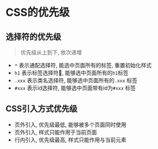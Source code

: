 # CSS的优先级
## 选择符的优先级
> 优先级从上到下, 依次递增
* `*` 表示通配选择符, 能选中页面所有的标签, 重置初始化样式
* `h1` 表示标签选择符, 能够选中页面所有的`h1`标签
* `.xxx` 表示类名选择符, 能够选中页面所有的`.xxx` 标签
* `#xxx` 表示id选择符, 能够选中页面带有id为`#xxx` 标签

## CSS引入方式优先级
* 页外引入, 优先级最低, 能够被多个页面同时使用
* 页外引入, 样式只能作用于当前页面
* 行内引入, 优先级最高, 样式只能作用与当前元素